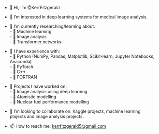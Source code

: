 - 👋 Hi, I’m @KerrFitzgerald

- 👀 I’m interested in deep learning systems for medical image analysis.

- 🌱 I’m currently researching/learning about: <br />
           - 🌱 Machine learning<br />
           - 🌱 Image analysis <br />
           - 🌱 Transformer networks <br />

- 🌱 I have experience with: <br />
           - 🌱 Python (NumPy, Pandas, Matplotlib, Scikit-learn, Jupyter Notebooks, Anaconda) <br />
           - 🌱 PyTorch<br />
           - 🌱 C++ <br />
           - 🌱 FORTRAN <br />

- 🌱 Projects I have worked on: <br />
           - 🌱 Image analysis using deep learning <br />
           - 🌱 Atomistic modelling <br />
           - 🌱 Nuclear fuel performance modelling <br />

- 💞️ I’m looking to collaborate on: Kaggle projects, machine learning ptojects and image analysis projects.

- 📫 How to reach me: kerrfitzgerald5@gmail.com

<!---
KerrFitzgerald/KerrFitzgerald is a ✨ special ✨ repository because its `README.md` (this file) appears on your GitHub profile.
You can click the Preview link to take a look at your changes.
--->
